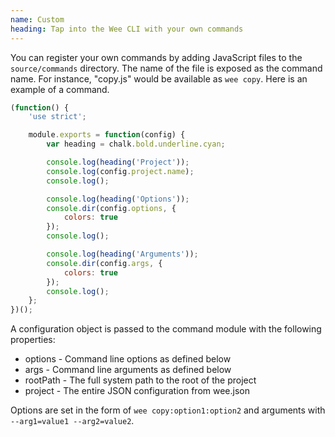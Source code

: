 ```yaml
---
name: Custom
heading: Tap into the Wee CLI with your own commands
---
```


You can register your own commands by adding JavaScript files to the `source/commands` directory. The name of the file is exposed as the command name. For instance, "copy.js" would be available as `wee copy`. Here is an example of a command.

```javascript
(function() {
	'use strict';

	module.exports = function(config) {
		var heading = chalk.bold.underline.cyan;

		console.log(heading('Project'));
		console.log(config.project.name);
		console.log();

		console.log(heading('Options'));
		console.dir(config.options, {
			colors: true
		});
		console.log();

		console.log(heading('Arguments'));
		console.dir(config.args, {
			colors: true
		});
		console.log();
	};
})();
```

A configuration object is passed to the command module with the following properties:

* options - Command line options as defined below
* args - Command line arguments as defined below
* rootPath - The full system path to the root of the project
* project - The entire JSON configuration from wee.json

Options are set in the form of `wee copy:option1:option2` and arguments with `--arg1=value1 --arg2=value2`.